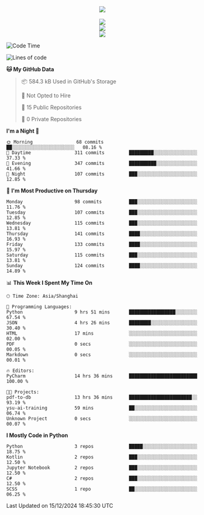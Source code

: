 <div align="center">
  <img src="https://readme-typing-svg.demolab.com?font=Zhi+Mang+Xing&size=40&pause=1000&color=000000&center=true&vCenter=true&lines=Baymax%E5%B0%8F%E6%8C%AF;Hello%20World"/><br/>
  <br/>
  <img src="https://skillicons.dev/icons?i=java,kotlin,python,c,cpp,html,css,javascript" /><br/>
  <img src="https://skillicons.dev/icons?i=spring,vue,pytorch,maven,gradle,mysql,sqlite,linux" /><br/>
  <img src="https://skillicons.dev/icons?i=idea,pycharm,webstorm,androidstudio,vscode,git,vim,md" /><br/>
</div>

<!--START_SECTION:waka-->
![Code Time](http://img.shields.io/badge/Code%20Time-429%20hrs%2016%20mins-blue)

![Lines of code](https://img.shields.io/badge/From%20Hello%20World%20I%27ve%20Written-5.3%20million%20lines%20of%20code-blue)

**🐱 My GitHub Data** 

> 📦 584.3 kB Used in GitHub's Storage 
 > 
> 🚫 Not Opted to Hire
 > 
> 📜 15 Public Repositories 
 > 
> 🔑 0 Private Repositories 
 > 
**I'm a Night 🦉** 

```text
🌞 Morning                68 commits          ██░░░░░░░░░░░░░░░░░░░░░░░   08.16 % 
🌆 Daytime                311 commits         █████████░░░░░░░░░░░░░░░░   37.33 % 
🌃 Evening                347 commits         ██████████░░░░░░░░░░░░░░░   41.66 % 
🌙 Night                  107 commits         ███░░░░░░░░░░░░░░░░░░░░░░   12.85 % 
```
📅 **I'm Most Productive on Thursday** 

```text
Monday                   98 commits          ███░░░░░░░░░░░░░░░░░░░░░░   11.76 % 
Tuesday                  107 commits         ███░░░░░░░░░░░░░░░░░░░░░░   12.85 % 
Wednesday                115 commits         ███░░░░░░░░░░░░░░░░░░░░░░   13.81 % 
Thursday                 141 commits         ████░░░░░░░░░░░░░░░░░░░░░   16.93 % 
Friday                   133 commits         ████░░░░░░░░░░░░░░░░░░░░░   15.97 % 
Saturday                 115 commits         ███░░░░░░░░░░░░░░░░░░░░░░   13.81 % 
Sunday                   124 commits         ████░░░░░░░░░░░░░░░░░░░░░   14.89 % 
```


📊 **This Week I Spent My Time On** 

```text
🕑︎ Time Zone: Asia/Shanghai

💬 Programming Languages: 
Python                   9 hrs 51 mins       █████████████████░░░░░░░░   67.54 % 
JSON                     4 hrs 26 mins       ████████░░░░░░░░░░░░░░░░░   30.40 % 
HTML                     17 mins             ░░░░░░░░░░░░░░░░░░░░░░░░░   02.00 % 
PDF                      0 secs              ░░░░░░░░░░░░░░░░░░░░░░░░░   00.05 % 
Markdown                 0 secs              ░░░░░░░░░░░░░░░░░░░░░░░░░   00.01 % 

🔥 Editors: 
PyCharm                  14 hrs 36 mins      █████████████████████████   100.00 % 

🐱‍💻 Projects: 
pdf-to-db                13 hrs 36 mins      ███████████████████████░░   93.19 % 
ysu-ai-training          59 mins             ██░░░░░░░░░░░░░░░░░░░░░░░   06.74 % 
Unknown Project          0 secs              ░░░░░░░░░░░░░░░░░░░░░░░░░   00.07 % 
```

**I Mostly Code in Python** 

```text
Python                   3 repos             █████░░░░░░░░░░░░░░░░░░░░   18.75 % 
Kotlin                   2 repos             ███░░░░░░░░░░░░░░░░░░░░░░   12.50 % 
Jupyter Notebook         2 repos             ███░░░░░░░░░░░░░░░░░░░░░░   12.50 % 
C#                       2 repos             ███░░░░░░░░░░░░░░░░░░░░░░   12.50 % 
SCSS                     1 repo              ██░░░░░░░░░░░░░░░░░░░░░░░   06.25 % 
```




 Last Updated on 15/12/2024 18:45:30 UTC
<!--END_SECTION:waka-->





